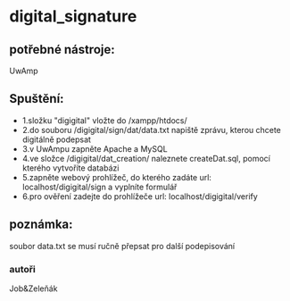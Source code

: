 # digital_signature
## potřebné nástroje:
  UwAmp
  
## Spuštění:
- 1.složku "digigital" vložte do /xampp/htdocs/
- 2.do souboru /digigital/sign/dat/data.txt napiště zprávu, kterou chcete digitálně podepsat
- 3.v UwAmpu zapněte Apache a MySQL
- 4.ve složce /digigital/dat_creation/ naleznete createDat.sql, pomocí kterého vytvoříte databázi
- 5.zapněte webový prohlížeč, do kterého zadáte url: localhost/digigital/sign a vyplníte formulář
- 6.pro ověření zadejte do prohlížeče url: localhost/digigital/verify
  
## poznámka:
  soubor data.txt se musí ručně přepsat pro další podepisování
  
### autoři
Job&Zeleňák
